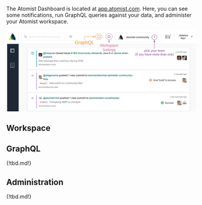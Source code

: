 
The Atomist Dashboard is located at [app.atomist.com](https://app.atomist.com). Here,
you can see some notifications, run GraphQL queries against your data, and administer your
Atomist workspace.

![See the nice buttons for GraphQL and Workspace Settings](img/dashboard-overview.png)

## Workspace

## GraphQL

{!tbd.md!}

## Administration

{!tbd.md!}

